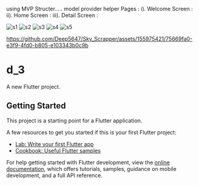 using MVP Structer.....
model
provider
helper
Pages :
i). Welcome Screen :
ii). Home Screen :
iii). Detail Screen :


![s1](https://github.com/Deep5647/Sky_Scrapper/assets/155975421/0f99475e-5de9-4a8d-9393-e9e5dd61daec)
![s2](https://github.com/Deep5647/Sky_Scrapper/assets/155975421/e9fbbe58-954a-4270-ac25-584c51cbb44e)
![s3](https://github.com/Deep5647/Sky_Scrapper/assets/155975421/a3a1850e-532e-4602-924b-33e3f016c4a0)
![s4](https://github.com/Deep5647/Sky_Scrapper/assets/155975421/393b831e-28ab-424d-acfe-79ea74aeaeef)
![s5](https://github.com/Deep5647/Sky_Scrapper/assets/155975421/e3593c26-cec9-4bc3-b0ed-8dc89dfdb659)




https://github.com/Deep5647/Sky_Scrapper/assets/155975421/75669fa0-e3f9-4fd0-b805-e103343b0c9b

# d_3

A new Flutter project.

## Getting Started

This project is a starting point for a Flutter application.

A few resources to get you started if this is your first Flutter project:

- [Lab: Write your first Flutter app](https://docs.flutter.dev/get-started/codelab)
- [Cookbook: Useful Flutter samples](https://docs.flutter.dev/cookbook)

For help getting started with Flutter development, view the
[online documentation](https://docs.flutter.dev/), which offers tutorials,
samples, guidance on mobile development, and a full API reference.
